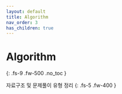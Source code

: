 ```yaml
---
layout: default
title: Algorithm
nav_order: 3
has_children: true
---
```


# Algorithm
{: .fs-9 .fw-500 .no_toc }

자료구조 및 문제풀이 유형 정리
{: .fs-5 .fw-400 }
